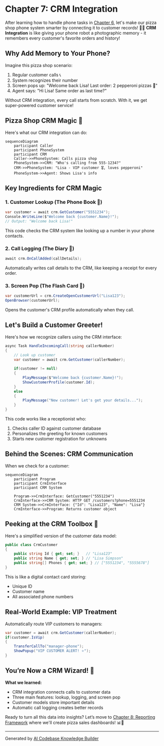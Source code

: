 # Chapter 7: CRM Integration

After learning how to handle phone tasks in [Chapter 6](06_call_handling_tasks_.md), let's make our pizza shop phone system smarter by connecting it to customer records! 🍕📁 **CRM Integration** is like giving your phone robot a photographic memory - it remembers every customer's favorite orders and history!

## Why Add Memory to Your Phone?

Imagine this pizza shop scenario:
1. Regular customer calls 📞
2. System recognizes their number
3. Screen pops up: "Welcome back Lisa! Last order: 2 pepperoni pizzas 🍕"
4. Agent says: "Hi Lisa! Same order as last time?"

Without CRM integration, every call starts from scratch. With it, we get super-powered customer service!

## Pizza Shop CRM Magic 🧙

Here's what our CRM integration can do:
```mermaid
sequenceDiagram
    participant Caller
    participant PhoneSystem
    participant CRM
    Caller->>PhoneSystem: Calls pizza shop
    PhoneSystem->>CRM: "Who's calling from 555-1234?"
    CRM->>PhoneSystem: "Lisa - VIP customer 🎖️, loves pepperoni"
    PhoneSystem->>Agent: Shows Lisa's info
```

## Key Ingredients for CRM Magic

### 1. Customer Lookup (The Phone Book 📖)
```csharp
var customer = await crm.GetCustomer("5551234");
Console.WriteLine($"Welcome back {customer.Name}!");
// Output: "Welcome back Lisa!"
```
This code checks the CRM system like looking up a number in your phone contacts.

### 2. Call Logging (The Diary 📔)
```csharp
await crm.OnCallAdded(callDetails);
```
Automatically writes call details to the CRM, like keeping a receipt for every order.

### 3. Screen Pop (The Flash Card 🎴)
```csharp
var customerUrl = crm.CreateOpenCustomerUrl("Lisa123");
OpenBrowser(customerUrl);
```
Opens the customer's CRM profile automatically when they call.

## Let's Build a Customer Greeter!

Here's how we recognize callers using the CRM interface:
```csharp
async Task HandleIncomingCall(string callerNumber)
{
    // Look up customer
    var customer = await crm.GetCustomer(callerNumber);
    
    if(customer != null)
    {
        PlayMessage($"Welcome back {customer.Name}!");
        ShowCustomerProfile(customer.Id);
    }
    else
    {
        PlayMessage("New customer! Let's get your details...");
    }
}
```
This code works like a receptionist who:
1. Checks caller ID against customer database
2. Personalizes the greeting for known customers
3. Starts new customer registration for unknowns

## Behind the Scenes: CRM Communication

When we check for a customer:
```mermaid
sequenceDiagram
    participant Program
    participant CrmInterface
    participant CRM System
    
    Program->>CrmInterface: GetCustomer("5551234")
    CrmInterface->>CRM System: HTTP GET /customers?phone=5551234
    CRM System->>CrmInterface: {"Id": "Lisa123", "Name": "Lisa"}
    CrmInterface->>Program: Returns customer object
```

## Peeking at the CRM Toolbox 🧰

Here's a simplified version of the customer data model:
```csharp
public class CrmCustomer
{
    public string Id { get; set; }   // "Lisa123"
    public string Name { get; set; } // "Lisa Simpson"
    public string[] Phones { get; set; } // ["5551234", "5555678"]
}
```
This is like a digital contact card storing:
- Unique ID
- Customer name
- All associated phone numbers

## Real-World Example: VIP Treatment

Automatically route VIP customers to managers:
```csharp
var customer = await crm.GetCustomer(callerNumber);
if(customer.IsVip)
{
    TransferCallTo("manager-phone");
    ShowPopup("VIP CUSTOMER ALERT! ⭐");
}
```

## You’re Now a CRM Wizard! 🎩

**What we learned:**
- CRM integration connects calls to customer data
- Three main features: lookup, logging, and screen pop
- Customer models store important details
- Automatic call logging creates better records

Ready to turn all this data into insights? Let’s move to [Chapter 8: Reporting Framework](08_reporting_framework_.md) where we'll create pizza sales dashboards! 📊🍕

---

Generated by [AI Codebase Knowledge Builder](https://github.com/The-Pocket/Tutorial-Codebase-Knowledge)